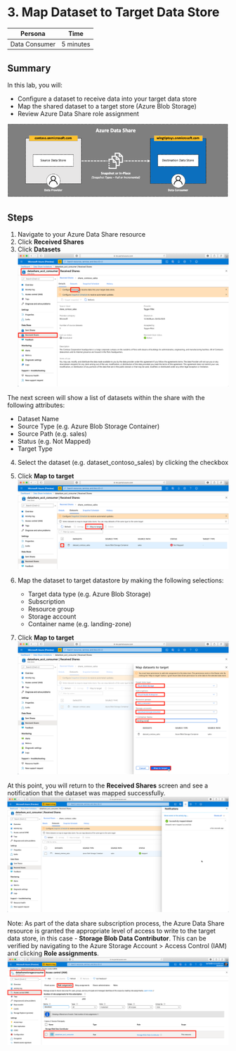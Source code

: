 # 3. Map Dataset to Target Data Store

| Persona | Time  |
| -----  | ----- |
| Data Consumer | 5 minutes |

## Summary
In this lab, you will:
* Configure a dataset to receive data into your target data store
* Map the shared dataset to a target store (Azure Blob Storage)
* Review Azure Data Share role assignment

![alt text](../images/azure_data_share_data_consumer.png "Azure Data Share - Data Consumer")

## Steps

1. Navigate to your Azure Data Share resource
2. Click **Received Shares**
3. Click **Datasets**
![alt text](../images/azure_data_share_configure_dataset.png "Azure Data Share - Configure Dataset")

The next screen will show a list of datasets within the share with the following attributes:
*  Dataset Name
* Source Type (e.g. Azure Blob Storage Container)
* Source Path (e.g. sales)
* Status (e.g. Not Mapped)
* Target Type

4. Select the dataset (e.g. dataset_contoso_sales) by clicking the checkbox
5. Click **Map to target**
![alt text](../images/azure_data_share_map_target.png "Azure Data Share - Configure Dataset")

6. Map the dataset to target datastore by making the following selections:
    * Target data type (e.g. Azure Blob Storage)
    * Subscription
    * Resource group
    * Storage account
    * Container name (e.g. landing-zone)
7. Click **Map to target**
![alt text](../images/azure_data_share_configure_target.png "Azure Data Share - Map to Target")

At this point, you will return to the **Received Shares** screen and see a notification that the dataset was mapped successfully.
![alt text](../images/azure_data_share_received_share_mapped.png "Azure Data Share - Mapped Dataset")

Note: As part of the data share subscription process, the Azure Data Share resource is granted the appropriate level of access to write to the target data store, in this case - **Storage Blob Data Contributor**. This can be verified by navigating to the Azure Storage Account > Access Control (IAM) and clicking **Role assignments**.
![alt text](../images/azure_data_share_received_share_role_assignment.png "Azure Data Share - Storage Blob Data Contributor")
